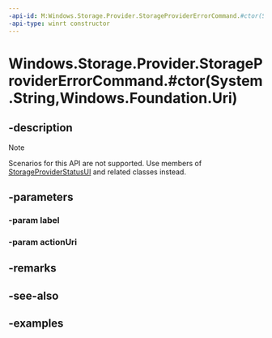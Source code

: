 ```yaml
---
-api-id: M:Windows.Storage.Provider.StorageProviderErrorCommand.#ctor(System.String,Windows.Foundation.Uri)
-api-type: winrt constructor
---
```


# Windows.Storage.Provider.StorageProviderErrorCommand.#ctor(System.String,Windows.Foundation.Uri)

<!--
public StorageProviderErrorCommand (string label, System.Uri actionUri);
-->

## -description

> [!NOTE]
> Scenarios for this API are not supported.  Use members of [StorageProviderStatusUI](storageproviderstatusui.md) and related classes instead.

## -parameters

### -param label

### -param actionUri

## -remarks

## -see-also

## -examples

